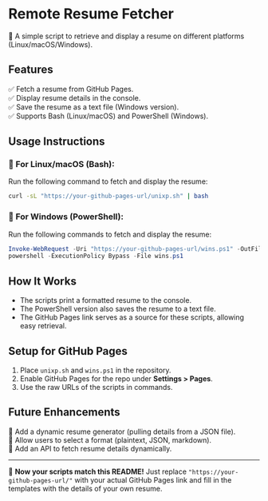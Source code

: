 # Remote Resume Fetcher  

📄 A simple script to retrieve and display a resume on different platforms (Linux/macOS/Windows).  

## Features  
✅ Fetch a resume from GitHub Pages.  
✅ Display resume details in the console.  
✅ Save the resume as a text file (Windows version).  
✅ Supports Bash (Linux/macOS) and PowerShell (Windows).  

## Usage Instructions  

### 📌 For Linux/macOS (Bash):  
Run the following command to fetch and display the resume:  
```bash
curl -sL "https://your-github-pages-url/unixp.sh" | bash
```

### 📌 For Windows (PowerShell):  
Run the following commands to fetch and display the resume:  
```powershell
Invoke-WebRequest -Uri "https://your-github-pages-url/wins.ps1" -OutFile "wins.ps1"
powershell -ExecutionPolicy Bypass -File wins.ps1
```

## How It Works  
- The scripts print a formatted resume to the console.  
- The PowerShell version also saves the resume to a text file.  
- The GitHub Pages link serves as a source for these scripts, allowing easy retrieval.  

## Setup for GitHub Pages  
1. Place `unixp.sh` and `wins.ps1` in the repository.  
2. Enable GitHub Pages for the repo under **Settings > Pages**.  
3. Use the raw URLs of the scripts in commands.  

## Future Enhancements  
🔹 Add a dynamic resume generator (pulling details from a JSON file).  
🔹 Allow users to select a format (plaintext, JSON, markdown).  
🔹 Add an API to fetch resume details dynamically.  

---

🚀 **Now your scripts match this README!** Just replace `"https://your-github-pages-url/"` with your actual GitHub Pages link and fill in the templates with the details of your own resume.
